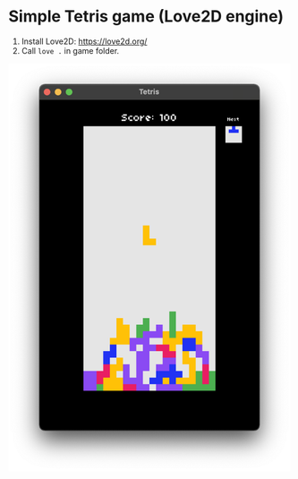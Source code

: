 # Simple Tetris game (Love2D engine)

1. Install Love2D: https://love2d.org/
2. Call ```love .``` in game folder.

![Game UI](image.png?raw=true "Game UI")
